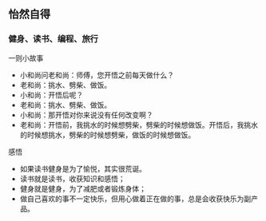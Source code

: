 ## 怡然自得

### 健身、读书、编程、旅行

一则小故事
- 小和尚问老和尚：师傅，您开悟之前每天做什么？
- 老和尚：挑水、劈柴、做饭。
- 小和尚：开悟后呢？
- 老和尚：挑水、劈柴、做饭。
- 小和尚：那开悟对你来说没有任何改变啊？
- 老和尚：开悟前，我挑水的时候想劈柴，劈柴的时候想做饭。开悟后，我挑水的时候想挑水，劈柴的时候想劈柴，做饭的时候想做饭。

感悟
- 如果读书健身是为了愉悦，其实很荒诞。
- 读书就是读书，收获知识和感悟；
- 健身就是健身，为了减肥或者锻炼身体；
- 做自己喜欢的事不一定快乐，但用心做着正在做的事，总是会收获快乐为副产品。